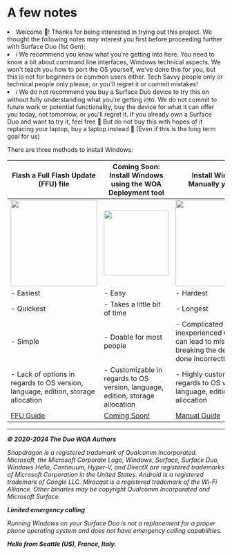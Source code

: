 <script lang="ts">
    import { InfoBar } from "fluent-svelte";
</script>

# A few notes

<InfoBar title="Warnings" severity="caution" closable="false">
  <li>Welcome 🥰! Thanks for being interested in trying out this project. We thought the following notes may interest you first before proceeding further with Surface Duo (1st Gen):</li>
  <li>ℹ️ We recommend you know what you're getting into here. You need to know a bit about command line interfaces, Windows technical aspects. We won't teach you how to port the OS yourself, we've done this for you, but this is not for beginners or common users either. Tech Savvy people only or technical people only please, or you'll regret it or commit mistakes!</li>
  <li>ℹ️ We do not recommend you buy a Surface Duo device to try this on without fully understanding what you're getting into. We do not commit to future work or potential functionality, buy the device for what it can offer you today, not tomorrow, or you'll regret it. If you already own a Surface Duo and want to try it, feel free 🙂 But do not buy this with hopes of it replacing your laptop, buy a laptop instead 🙂 (Even if this is the long term goal for us)</li>
</InfoBar>

There are three methods to install Windows:

| **Flash a Full Flash Update (FFU) file**                                                                       | **Coming Soon: Install Windows using the WOA Deployment tool**                                                 | **Install Windows Manually yourself**                                                                          |
|----------------------------------------------------------------------------------------------------------------|----------------------------------------------------------------------------------------------------------------|----------------------------------------------------------------------------------------------------------------|
| <a href="https://woa-project.github.io/DuoWOA/docs/installwindows/FlashingFFU-SurfaceDuo1"><img src="https://github.com/WOA-Project/SurfaceDuo-Guides/assets/3755345/c4fd0391-210a-4c31-8f03-7db2e634430c" width="200"></a> | <a href="https://woa-project.github.io/DuoWOA/docs/installwindows/installwindows-surfaceduo1"><img src="https://github.com/WOA-Project/SurfaceDuo-Guides/assets/3755345/c4d1d3cd-b0aa-4a96-986b-929f5443865a" width="150"></a> | <a href="https://woa-project.github.io/DuoWOA/docs/installwindows/installwindowsmanually-surfaceduo1"><img src="https://github.com/WOA-Project/SurfaceDuo-Guides/assets/3755345/9791796b-406b-4f0d-8aad-20fff18741da" width="200"></a> |
| - Easiest                                                                                                      | - Easy                                                                                                         | - Hardest                                                                                                      |
| - Quickest                                                                                                     | - Takes a little bit of time                                                                                   | - Longest                                                                                                      |
| - Simple                                                                                                       | - Doable for most people                                                                                       | - Complicated for inexperienced user, and can lead to mistakes breaking the device if done incorrectly         |
| - Lack of options in regards to OS version, language, edition, storage allocation | - Customizable in regards to OS version, language, edition, storage allocation | - Highly customizable in regards to OS version, language, edition, storage allocation |
| [FFU Guide](https://woa-project.github.io/DuoWOA/docs/installwindows/FlashingFFU-SurfaceDuo1) | [Coming Soon!](https://woa-project.github.io/DuoWOA/docs/installwindows/installwindows-surfaceduo1) | [Manual Guide](https://woa-project.github.io/DuoWOA/docs/installwindows/installwindowsmanually-surfaceduo1) |

---

_**© 2020-2024 The Duo WOA Authors**_

_Snapdragon is a registered trademark of Qualcomm Incorporated. Microsoft, the Microsoft Corporate Logo, Windows, Surface, Surface Duo, Windows Hello, Continuum, Hyper-V, and DirectX are registered trademarks of Microsoft Corporation in the United States. Android is a registered trademark of Google LLC. Miracast is a registered trademark of the Wi-Fi Alliance. Other binaries may be copyright Qualcomm Incorporated and Microsoft Surface._

_**Limited emergency calling**_

_Running Windows on your Surface Duo is not a replacement for a proper phone operating system and does not have emergency calling capabilities._

_**Hello from Seattle (US), France, Italy.**_